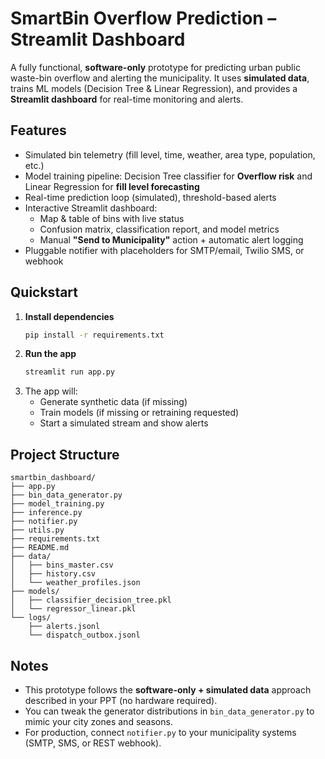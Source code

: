 # SmartBin Overflow Prediction – Streamlit Dashboard

A fully functional, **software-only** prototype for predicting urban public waste-bin overflow and alerting the municipality.
It uses **simulated data**, trains ML models (Decision Tree & Linear Regression), and provides a **Streamlit dashboard** for real-time monitoring and alerts.

## Features
- Simulated bin telemetry (fill level, time, weather, area type, population, etc.)
- Model training pipeline: Decision Tree classifier for **Overflow risk** and Linear Regression for **fill level forecasting**
- Real-time prediction loop (simulated), threshold-based alerts
- Interactive Streamlit dashboard:
  - Map & table of bins with live status
  - Confusion matrix, classification report, and model metrics
  - Manual **"Send to Municipality"** action + automatic alert logging
- Pluggable notifier with placeholders for SMTP/email, Twilio SMS, or webhook

## Quickstart
1. **Install dependencies**
   ```bash
   pip install -r requirements.txt
   ```
2. **Run the app**
   ```bash
   streamlit run app.py
   ```
3. The app will:
   - Generate synthetic data (if missing)
   - Train models (if missing or retraining requested)
   - Start a simulated stream and show alerts

## Project Structure
```
smartbin_dashboard/
├── app.py
├── bin_data_generator.py
├── model_training.py
├── inference.py
├── notifier.py
├── utils.py
├── requirements.txt
├── README.md
├── data/
│   ├── bins_master.csv
│   ├── history.csv
│   └── weather_profiles.json
├── models/
│   ├── classifier_decision_tree.pkl
│   └── regressor_linear.pkl
└── logs/
    ├── alerts.jsonl
    └── dispatch_outbox.jsonl
```

## Notes
- This prototype follows the **software-only + simulated data** approach described in your PPT (no hardware required).
- You can tweak the generator distributions in `bin_data_generator.py` to mimic your city zones and seasons.
- For production, connect `notifier.py` to your municipality systems (SMTP, SMS, or REST webhook).

